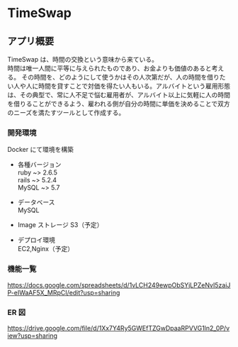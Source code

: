 # TimeSwap

## アプリ概要

TimeSwap は、時間の交換という意味から来ている。  
時間は唯一人間に平等に与えられたものであり、お金よりも価値のあると考える。
その時間を、どのようにして使うかはその人次第だが、人の時間を借りたい人や人に時間を貸すことで対価を得たい人もいる。アルバイトという雇用形態は、その典型で、常に人不足で悩む雇用者が、アルバイト以上に気軽に人の時間を借りることができるよう、雇われる側が自分の時間に単価を決めることで双方のニーズを満たすツールとして作成する。

### 開発環境

Docker にて環境を構築

- 各種バージョン  
  ruby ~> 2.6.5  
  rails ~> 5.2.4  
  MySQL ~> 5.7

- データベース  
  MySQL

- Image ストレージ
  S3（予定）

- デプロイ環境  
  EC2,Nginx（予定）

### 機能一覧

https://docs.google.com/spreadsheets/d/1vLCH249ewpObSYjLPZeNvI5zaiJP-eIWaAF5X_MRpCI/edit?usp=sharing

### ER 図

https://drive.google.com/file/d/1Xx7Y4Ry5GWEfTZGwDpaaRPVVG1ln2_0P/view?usp=sharing
